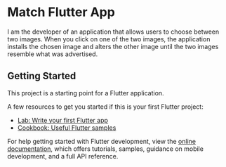 # Match Flutter App

I am the developer of an application that allows users to choose between two images.
When you click on one of the two images, the application installs the chosen image and alters the other image until the two images resemble what was advertised.

## Getting Started

This project is a starting point for a Flutter application.

A few resources to get you started if this is your first Flutter project:

- [Lab: Write your first Flutter app](https://docs.flutter.dev/get-started/codelab)
- [Cookbook: Useful Flutter samples](https://docs.flutter.dev/cookbook)

For help getting started with Flutter development, view the
[online documentation](https://docs.flutter.dev/), which offers tutorials,
samples, guidance on mobile development, and a full API reference.

